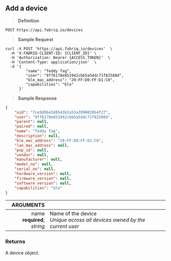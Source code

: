 ## Add a device

> **Definition**

```text
POST https://api.fabriq.io/devices
```

> **Sample Request**

```shell
curl -X POST 'https://api.fabriq.io/devices'  \
  -H 'X-FABRIQ-CLIENT-ID: {CLIENT_ID}' \
  -H 'Authorization: Bearer {ACCESS_TOKEN}'  \
  -H 'Content-Type: application/json'  \
  -d '{                                        
         "name": "Teddy Tag",                   
         "user": "9ff6178e851942cbb5a5ddc71f82588d",                   
         "ble_mac_address": "20:FF:D0:FF:D1:C0",                   
         "capabilities": "ble"                   
      }'
```

> **Sample Response**

```json
{
    "uid": "7ce9d0b43d8543b2a53a3990028b4f27",
    "user": "9ff6178e851942cbb5a5ddc71f82588d",
    "parent": null,
    "paired": null,
    "name": "Teddy Tag",
    "description": null,
    "ble_mac_address": "20:FF:D0:FF:D1:C0",
    "lan_mac_address": null,
    "pnp_id": null,
    "vendor": null,
    "manufacturer": null,
    "model_no": null,
    "serial_no": null,
    "hardware_version": null,
    "firmware_version": null,
    "software_version": null,
    "capabilities": "ble"
}
```

ARGUMENTS ||
---------:        | -----------
name<br>**required**, *string*  | Name of the device<br>*Unique across all devices owned by the current user*


### Returns
A device object.
